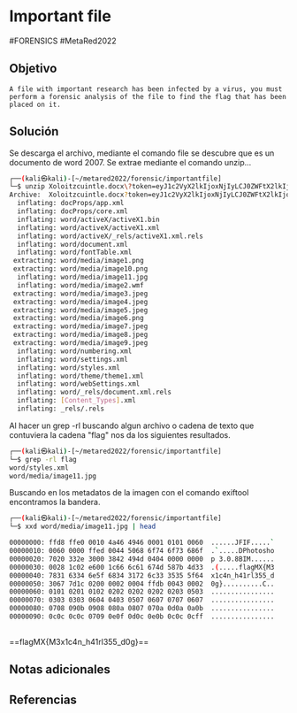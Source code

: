 # Important file
#FORENSICS #MetaRed2022
## Objetivo
	A file with important research has been infected by a virus, you must perform a forensic analysis of the file to find the flag that has been placed on it.
## Solución
Se descarga el archivo, mediante el comando file se descubre que es un documento de word 2007. Se extrae mediante el comando unzip...
```bash
┌──(kali㉿kali)-[~/metared2022/forensic/importantfile]
└─$ unzip Xoloitzcuintle.docx\?token=eyJ1c2VyX2lkIjoxNjIyLCJ0ZWFtX2lkIjo1MDAsImZpbGVfaWQiOjE4fQ.Y09KOQ.CtKPWfsVRa9ertY6XLUPITItjUU    
Archive:  Xoloitzcuintle.docx?token=eyJ1c2VyX2lkIjoxNjIyLCJ0ZWFtX2lkIjo1MDAsImZpbGVfaWQiOjE4fQ.Y09KOQ.CtKPWfsVRa9ertY6XLUPITItjUU
  inflating: docProps/app.xml        
  inflating: docProps/core.xml       
  inflating: word/activeX/activeX1.bin  
  inflating: word/activeX/activeX1.xml  
  inflating: word/activeX/_rels/activeX1.xml.rels  
  inflating: word/document.xml       
  inflating: word/fontTable.xml      
 extracting: word/media/image1.png   
 extracting: word/media/image10.png  
  inflating: word/media/image11.jpg  
  inflating: word/media/image2.wmf   
 extracting: word/media/image3.jpeg  
 extracting: word/media/image4.jpeg  
 extracting: word/media/image5.jpeg  
 extracting: word/media/image6.png   
 extracting: word/media/image7.jpeg  
 extracting: word/media/image8.jpeg  
 extracting: word/media/image9.jpeg  
  inflating: word/numbering.xml      
  inflating: word/settings.xml       
  inflating: word/styles.xml         
  inflating: word/theme/theme1.xml   
  inflating: word/webSettings.xml    
  inflating: word/_rels/document.xml.rels  
  inflating: [Content_Types].xml     
  inflating: _rels/.rels  
```

Al hacer un grep -rl buscando algun archivo o cadena de texto que contuviera la cadena "flag" nos da los siguientes resultados.

```bash
┌──(kali㉿kali)-[~/metared2022/forensic/importantfile]
└─$ grep -rl flag
word/styles.xml
word/media/image11.jpg

```

Buscando en los metadatos de la imagen con el comando exiftool encontramos la bandera.

```bash
┌──(kali㉿kali)-[~/metared2022/forensic/importantfile]
└─$ xxd word/media/image11.jpg | head

00000000: ffd8 ffe0 0010 4a46 4946 0001 0101 0060  ......JFIF.....`
00000010: 0060 0000 ffed 0044 5068 6f74 6f73 686f  .`.....DPhotosho
00000020: 7020 332e 3000 3842 494d 0404 0000 0000  p 3.0.8BIM......
00000030: 0028 1c02 e600 1c66 6c61 674d 587b 4d33  .(.....flagMX{M3
00000040: 7831 6334 6e5f 6834 3172 6c33 3535 5f64  x1c4n_h41rl355_d
00000050: 3067 7d1c 0200 0002 0004 ffdb 0043 0002  0g}..........C..
00000060: 0101 0201 0102 0202 0202 0202 0203 0503  ................
00000070: 0303 0303 0604 0403 0507 0607 0707 0607  ................
00000080: 0708 090b 0908 080a 0807 070a 0d0a 0a0b  ................
00000090: 0c0c 0c0c 0709 0e0f 0d0c 0e0b 0c0c 0cff  ................
                   
```

==flagMX{M3x1c4n_h41rl355_d0g}==
## Notas adicionales

## Referencias
